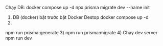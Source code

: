 Chạy DB: docker compose up -d
npx prisma migrate dev --name init

1) DB (docker) bật trước bật Docker Destop
docker compose up -d
2) 
npm run prisma:generate
3) 
npm run prisma:migrate
4) Chạy dev server
npm run dev
